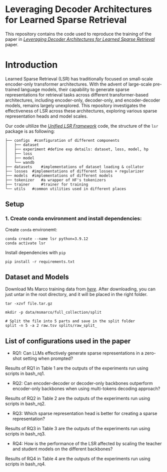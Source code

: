 
# Leveraging Decoder Architectures for Learned Sparse Retrieval

This repository contains the code used to reproduce the training of the paper in [*Leveraging Decoder Architectures for Learned Sparse Retrieval*]() paper. 


# Introduction

Learned Sparse Retrieval (LSR) has traditionally focused on small-scale encoder-only transformer architectures. With the advent of large-scale pre-trained language models, their capability to generate sparse representations for retrieval tasks across different transformer-based architectures, including encoder-only, decoder-only, and encoder-decoder models, remains largely unexplored. This repository investigates the effectiveness of LSR across these architectures, exploring various sparse representation heads and model scales.

Our code ultilize the [*Unified LSR Framework*](https://github.com/thongnt99/learned-sparse-retrieval) code,  the structure of the `lsr` package is as following: 

```.
├── configs  #configuration of different components
│   ├── dataset 
│   ├── experiment #define exp details: dataset, loss, model, hp 
│   ├── loss 
│   ├── model
│   └── wandb
├── datasets    #implementations of dataset loading & collator
├── losses  #implementations of different losses + regularizer
├── models  #implementations of different models
├── tokenizer   #a wrapper of HF's tokenizers
├── trainer     #trainer for training 
└── utils   #common utilities used in different places
```

## Setup

### 1. Create conda environment and install dependencies: 

Create `conda` environemt:
```
conda create --name lsr python=3.9.12
conda activate lsr
```
Install dependencies with `pip`
```
pip install -r requirements.txt
```

## Dataset and Models
Download Ms Marco training data from [*here*](https://download.europe.naverlabs.com/splade/sigir22/data.tar.gz). After downloading, you can just untar in the root directory, and it will be placed in the right folder.

```
tar -xzvf file.tar.gz

mkdir -p data/msmarco/full_collection/split

# Split the file into 5 parts and save in the split folder
split -n 5 -a 2 raw.tsv splits/raw_split_ 

```

## List of configurations used in the paper

- RQ1: Can LLMs effectively generate sparse representations in a zero-shot setting when prompted?

Results of RQ1 in Table 1 are the outputs of the experiments run using scripts in bash_rq1.

- RQ2: Can encoder-decoder or decoder-only backbones outperform encoder-only backbones when using multi-tokens decoding approach?


Results of RQ2 in Table 2 are the outputs of the experiments run using scripts in bash_rq2.

- RQ3: Which sparse representation head is better for creating a sparse representation?

Results of RQ3 in Table 3 are the outputs of the experiments run using scripts in bash_rq3.


- RQ4: How is the performance of the LSR affected by scaling the teacher and student models on the different backbones?

Results of RQ4 in Table 4 are the outputs of the experiments run using scripts in bash_rq4.
